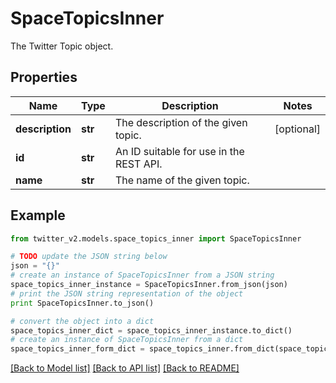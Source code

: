 # SpaceTopicsInner

The Twitter Topic object.

## Properties
Name | Type | Description | Notes
------------ | ------------- | ------------- | -------------
**description** | **str** | The description of the given topic. | [optional] 
**id** | **str** | An ID suitable for use in the REST API. | 
**name** | **str** | The name of the given topic. | 

## Example

```python
from twitter_v2.models.space_topics_inner import SpaceTopicsInner

# TODO update the JSON string below
json = "{}"
# create an instance of SpaceTopicsInner from a JSON string
space_topics_inner_instance = SpaceTopicsInner.from_json(json)
# print the JSON string representation of the object
print SpaceTopicsInner.to_json()

# convert the object into a dict
space_topics_inner_dict = space_topics_inner_instance.to_dict()
# create an instance of SpaceTopicsInner from a dict
space_topics_inner_form_dict = space_topics_inner.from_dict(space_topics_inner_dict)
```
[[Back to Model list]](../README.md#documentation-for-models) [[Back to API list]](../README.md#documentation-for-api-endpoints) [[Back to README]](../README.md)


